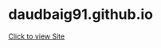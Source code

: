 # daudbaig91.github.io


<a href="daudbaig91.github.io/quiz.html" target="_blank">Click to view Site</a>
